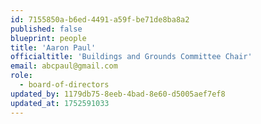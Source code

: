```yaml
---
id: 7155850a-b6ed-4491-a59f-be71de8ba8a2
published: false
blueprint: people
title: 'Aaron Paul'
officialtitle: 'Buildings and Grounds Committee Chair'
email: abcpaul@gmail.com
role:
  - board-of-directors
updated_by: 1179db75-8eeb-4bad-8e60-d5005aef7ef8
updated_at: 1752591033
---
```

